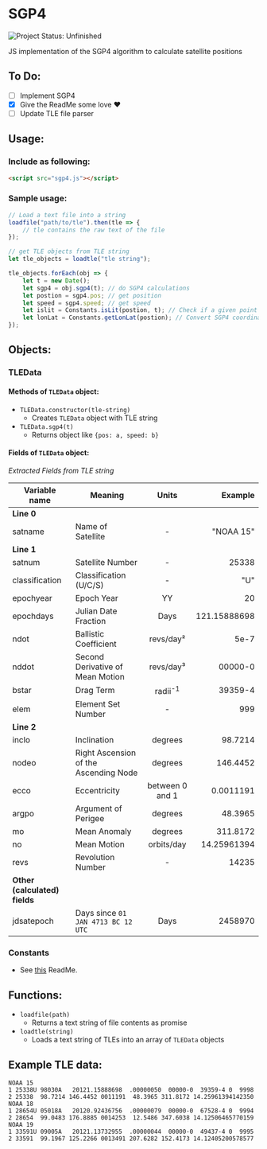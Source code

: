 # SGP4
![Project Status: Unfinished](https://img.shields.io/badge/Project_Status-UNFINISHED-red.svg)

JS implementation of the SGP4 algorithm to calculate satellite positions

## To Do:
- [ ] Implement SGP4
- [x] Give the ReadMe some love :heart:
- [ ] Update TLE file parser

## Usage:
### Include as following:
```html
<script src="sgp4.js"></script>
```
### Sample usage:
```javascript
// Load a text file into a string
loadfile("path/to/tle").then(tle => {
    // tle contains the raw text of the file
});

// get TLE objects from TLE string
let tle_objects = loadtle("tle string");

tle_objects.forEach(obj => {
    let t = new Date();
    let sgp4 = obj.sgp4(t); // do SGP4 calculations
    let postion = sgp4.pos; // get position
    let speed = sgp4.speed; // get speed
    let islit = Constants.isLit(postion, t); // Check if a given point is lit at a given time
    let lonLat = Constants.getLonLat(postion); // Convert SGP4 coordinates to Lon/Lat
});
```

## Objects:
### TLEData
#### Methods of `TLEData` object:
* `TLEData.constructor(tle-string)`
  * Creates `TLEData` object with TLE string
* `TLEData.sgp4(t)`
  * Returns object like `{pos: a, speed: b}`
#### Fields of `TLEData` object:
*Extracted Fields from TLE string*

Variable name | Meaning | Units | Example
------------- | ------- | :-----: | -------:
**Line 0** |
satname | Name of Satellite | - | "NOAA 15"
**Line 1** |
satnum | Satellite Number | - | 25338
classification | Classification (U/C/S) | - | "U"
epochyear | Epoch Year | YY | 20
epochdays | Julian Date Fraction | Days | 121.15888698
ndot | Ballistic Coefficient | revs/day² | 5e-7
nddot | Second Derivative of Mean Motion | revs/day³ | 00000-0
bstar | Drag Term | radii<sup>-1</sup> | 39359-4
elem | Element Set Number | - | 999
**Line 2** |
inclo | Inclination | degrees | 98.7214
nodeo | Right Ascension of the Ascending Node | degrees | 146.4452
ecco | Eccentricity | between 0 and 1 | 0.0011191
argpo | Argument of Perigee | degrees | 48.3965
mo | Mean Anomaly | degrees | 311.8172
no | Mean Motion | orbits/day | 14.25961394
revs | Revolution Number | - | 14235
**Other (calculated) fields** |
jdsatepoch | Days since `01 JAN 4713 BC 12 UTC` | Days | 2458970
### Constants
* See [this](https://github.com/Miningflo/SGP4/blob/master/CONSTANTS.md) ReadMe.

## Functions:
* `loadfile(path)`
  * Returns a text string of file contents as promise
* `loadtle(string)`
  * Loads a text string of TLEs into an array of `TLEData` objects
## Example TLE data:
```text
NOAA 15
1 25338U 98030A   20121.15888698  .00000050  00000-0  39359-4 0  9998
2 25338  98.7214 146.4452 0011191  48.3965 311.8172 14.25961394142350
NOAA 18
1 28654U 05018A   20120.92436756  .00000079  00000-0  67528-4 0  9994
2 28654  99.0483 176.8885 0014253  12.5486 347.6038 14.12506465770159
NOAA 19
1 33591U 09005A   20121.13732955  .00000044  00000-0  49437-4 0  9995
2 33591  99.1967 125.2266 0013491 207.6282 152.4173 14.12405200578577
```
